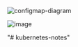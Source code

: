 ![configmap-diagram](https://user-images.githubusercontent.com/35370115/147407089-68099257-b6c1-4a9d-a51a-587abfb83687.gif)

![image](https://user-images.githubusercontent.com/35370115/147410572-e06c07c5-4555-439a-be3b-b5da6478d912.png)

"# kubernetes-notes" 
